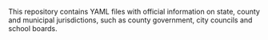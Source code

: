 This repository contains YAML files with official information on state, county and
municipal jurisdictions, such as county government, city councils and school
boards. 

